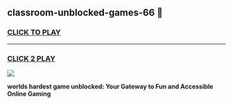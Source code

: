 
## classroom-unblocked-games-66 👋
<h3>
<a href="https://premium.freeplayer.one?title=classroom-unblocked-games-66&ref=14F">CLICK TO PLAY</a></h3>
<hr>

<h3>
<a href="https://premium.freeplayer.one?title=classroom-unblocked-games-66&ref=14F">CLICK 2 PLAY</a>
  
</h3>

<a href="https://premium.freeplayer.one?title=classroom-unblocked-games-66&ref=12F/"><img src="https://clearcache.store/games.png"></a>


**worlds hardest game unblocked: Your Gateway to Fun and Accessible Online Gaming**
